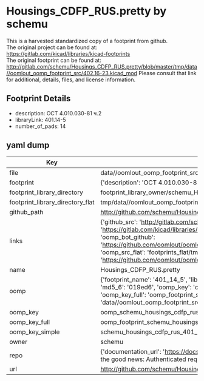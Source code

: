 # Housings_CDFP_RUS.pretty by schemu  
This is a harvested standardized copy of a footprint from github.  
The original project can be found at:  
https://gitlab.com/kicad/libraries/kicad-footprints  
The original footprint can be found at:
http://gitlab.com/schemu/Housings_CDFP_RUS.pretty/blob/master/tmp/data//oomlout_oomp_footprint_src/402.16-23.kicad_mod
Please consult that link for additional, details, files, and license information.  
## Footprint Details
* description: ОСТ 4.010.030-81 ч.2  
* libraryLink: 401.14-5  
* number_of_pads: 14  
## yaml dump  
| Key | Value |  
| --- | --- |  
| file | data//oomlout_oomp_footprint_src/Housings_CDFP_RUS.pretty/401.14-5.kicad_mod |  
| footprint | {'description': 'ОСТ 4.010.030-81 ч.2', 'libraryLink': '401.14-5', 'number_of_pads': 14} |  
| footprint_library_directory | footprint_library_owner/schemu_Housings_CDFP_RUS.pretty |  
| footprint_library_directory_flat | tmp/data//oomlout_oomp_footprint_src/footprints_flat/schemu_housings_cdfp_rus_401_14_5/working |  
| github_path | http://github.com/schemu/Housings_CDFP_RUS.pretty/blob/master/tmp/data//oomlout_oomp_footprint_src/401.14-5.kicad_mod |  
| links | {'github_src': 'http://gitlab.com/schemu/Housings_CDFP_RUS.pretty/blob/master/tmp/data//oomlout_oomp_footprint_src/402.16-23.kicad_mod', 'github_src_repo': 'https://gitlab.com/kicad/libraries/kicad-footprints', 'oomp_bot': 'tmp/data//oomlout_oomp_footprint_src/footprints/schemu_housings_cdfp_rus_401_14_5/working', 'oomp_bot_github': 'https://github.com/oomlout/oomlout_oomp_footprint_bot/tree/main/tmp/data//oomlout_oomp_footprint_src/footprints/schemu_housings_cdfp_rus_401_14_5/working', 'oomp_src_flat': 'footprints_flat/tmp/data//oomlout_oomp_footprint_src/footprints_flat/schemu_housings_cdfp_rus_401_14_5/working', 'oomp_src_flat_github': 'https://github.com/oomlout/oomlout_oomp_footprint_src/tree/main/tmp/data//oomlout_oomp_footprint_src/footprints_flat/schemu_housings_cdfp_rus_401_14_5/working'} |  
| name | Housings_CDFP_RUS.pretty |  
| oomp | {'footprint_name': '401_14_5', 'library_name': 'housings_cdfp_rus', 'md5': '019ed626d7cf59d8277f17a317ba17e2', 'md5_10': '019ed626d7', 'md5_5': '019ed', 'md5_6': '019ed6', 'oomp_key': 'oomp_schemu_housings_cdfp_rus_401_14_5', 'oomp_key_extra': 'oomp_footprint_schemu_housings_cdfp_rus_401_14_5', 'oomp_key_full': 'oomp_footprint_schemu_housings_cdfp_rus_401_14_5_019ed6', 'oomp_key_simple': 'schemu_housings_cdfp_rus_401_14_5', 'original_filename': 'data//oomlout_oomp_footprint_src/Housings_CDFP_RUS.pretty/401.14-5.kicad_mod', 'owner_name': 'schemu'} |  
| oomp_key | oomp_schemu_housings_cdfp_rus_401_14_5 |  
| oomp_key_full | oomp_footprint_schemu_housings_cdfp_rus_401_14_5 |  
| oomp_key_simple | schemu_housings_cdfp_rus_401_14_5 |  
| owner | schemu |  
| repo | {'documentation_url': 'https://docs.github.com/rest/overview/resources-in-the-rest-api#rate-limiting', 'message': "API rate limit exceeded for 84.66.142.224. (But here's the good news: Authenticated requests get a higher rate limit. Check out the documentation for more details.)"} |  
| url | http://github.com/schemu/Housings_CDFP_RUS.pretty |  

